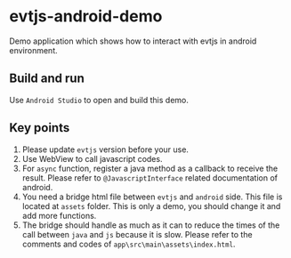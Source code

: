# evtjs-android-demo
Demo application which shows how to interact with evtjs in android environment.

## Build and run
Use `Android Studio` to open and build this demo.

## Key points
1. Please update `evtjs` version before your use.
2. Use WebView to call javascript codes.
3. For `async` function, register a java method as a callback to receive the result. Please refer to `@JavascriptInterface` related documentation of android.
4. You need a bridge html file between `evtjs` and `android` side. This file is located at `assets` folder. This is only a demo, you should change it and add more functions.
5. The bridge should handle as much as it can to reduce the times of the call between `java` and `js` because it is slow. Please refer to the comments and codes of `app\src\main\assets\index.html`.


